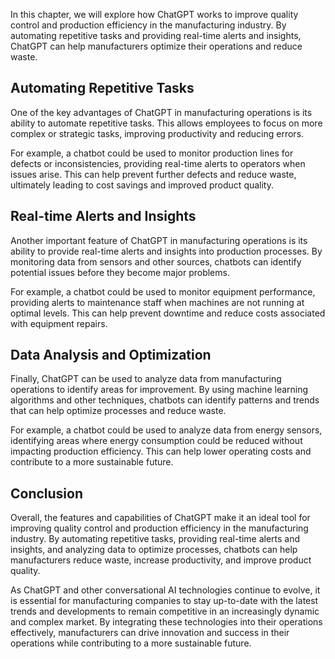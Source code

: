 

In this chapter, we will explore how ChatGPT works to improve quality control and production efficiency in the manufacturing industry. By automating repetitive tasks and providing real-time alerts and insights, ChatGPT can help manufacturers optimize their operations and reduce waste.

Automating Repetitive Tasks
---------------------------

One of the key advantages of ChatGPT in manufacturing operations is its ability to automate repetitive tasks. This allows employees to focus on more complex or strategic tasks, improving productivity and reducing errors.

For example, a chatbot could be used to monitor production lines for defects or inconsistencies, providing real-time alerts to operators when issues arise. This can help prevent further defects and reduce waste, ultimately leading to cost savings and improved product quality.

Real-time Alerts and Insights
-----------------------------

Another important feature of ChatGPT in manufacturing operations is its ability to provide real-time alerts and insights into production processes. By monitoring data from sensors and other sources, chatbots can identify potential issues before they become major problems.

For example, a chatbot could be used to monitor equipment performance, providing alerts to maintenance staff when machines are not running at optimal levels. This can help prevent downtime and reduce costs associated with equipment repairs.

Data Analysis and Optimization
------------------------------

Finally, ChatGPT can be used to analyze data from manufacturing operations to identify areas for improvement. By using machine learning algorithms and other techniques, chatbots can identify patterns and trends that can help optimize processes and reduce waste.

For example, a chatbot could be used to analyze data from energy sensors, identifying areas where energy consumption could be reduced without impacting production efficiency. This can help lower operating costs and contribute to a more sustainable future.

Conclusion
----------

Overall, the features and capabilities of ChatGPT make it an ideal tool for improving quality control and production efficiency in the manufacturing industry. By automating repetitive tasks, providing real-time alerts and insights, and analyzing data to optimize processes, chatbots can help manufacturers reduce waste, increase productivity, and improve product quality.

As ChatGPT and other conversational AI technologies continue to evolve, it is essential for manufacturing companies to stay up-to-date with the latest trends and developments to remain competitive in an increasingly dynamic and complex market. By integrating these technologies into their operations effectively, manufacturers can drive innovation and success in their operations while contributing to a more sustainable future.
